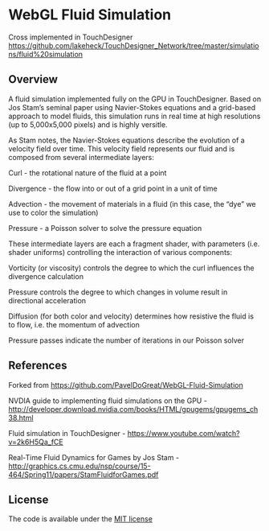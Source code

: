 # WebGL Fluid Simulation

Cross implemented in TouchDesigner https://github.com/lakeheck/TouchDesigner_Network/tree/master/simulations/fluid%20simulation

## Overview 
A fluid simulation implemented fully on the GPU in TouchDesigner. Based on Jos Stam’s seminal paper using Navier-Stokes equations and a grid-based approach to model fluids, this simulation runs in real time at high resolutions (up to 5,000x5,000 pixels) and is highly versitle. 

As Stam notes, the Navier-Stokes equations describe the evolution of a velocity field over time. This velocity field represents our fluid and is composed from several intermediate layers: 

Curl - the rotational nature of the fluid at a point 

Divergence - the flow into or out of a grid point in a unit of time 

Advection - the movement of materials in a fluid (in this case, the “dye” we use to color the simulation)

Pressure - a Poisson solver to solve the pressure equation

These intermediate layers are each a fragment shader, with parameters (i.e. shader uniforms) controlling the interaction of various components: 

Vorticity (or viscosity) controls the degree to which the curl influences the divergence calculation 

Pressure controls the degree to which changes in volume result in directional acceleration 

Diffusion (for both color and velocity) determines how resistive the fluid is to flow, i.e. the momentum of advection 

Pressure passes indicate the number of iterations in our Poisson solver 


## References

Forked from https://github.com/PavelDoGreat/WebGL-Fluid-Simulation

NVDIA guide to implementing fluid simulations on the GPU - http://developer.download.nvidia.com/books/HTML/gpugems/gpugems_ch38.html

Fluid simulation in TouchDesigner - https://www.youtube.com/watch?v=2k6H5Qa_fCE

Real-Time Fluid Dynamics for Games by Jos Stam - http://graphics.cs.cmu.edu/nsp/course/15-464/Spring11/papers/StamFluidforGames.pdf

## License

The code is available under the [MIT license](LICENSE)
